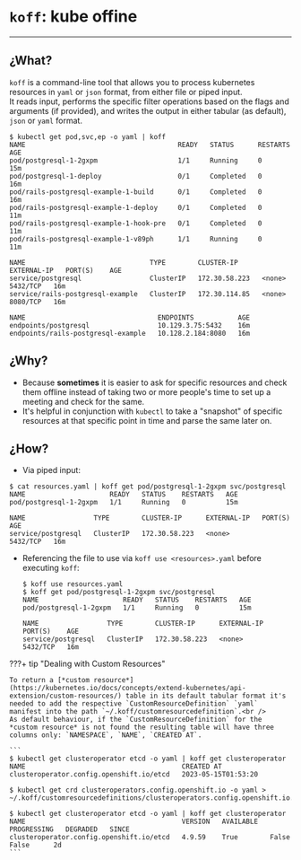 # `koff`: kube offine
---

## **¿What?**
`koff` is a command-line tool that allows you to process kubernetes resources in `yaml` or `json` format, from either file or piped input.<br />
It reads input, performs the specific filter operations based on the flags and arguments (if provided), and writes the output in either tabular (as default), `json` or `yaml` format. 

```
$ kubectl get pod,svc,ep -o yaml | koff
NAME                                      READY   STATUS      RESTARTS   AGE
pod/postgresql-1-2gxpm                    1/1     Running     0          15m
pod/postgresql-1-deploy                   0/1     Completed   0          16m
pod/rails-postgresql-example-1-build      0/1     Completed   0          16m
pod/rails-postgresql-example-1-deploy     0/1     Completed   0          11m
pod/rails-postgresql-example-1-hook-pre   0/1     Completed   0          11m
pod/rails-postgresql-example-1-v89ph      1/1     Running     0          11m

NAME                               TYPE        CLUSTER-IP      EXTERNAL-IP   PORT(S)    AGE
service/postgresql                 ClusterIP   172.30.58.223   <none>        5432/TCP   16m
service/rails-postgresql-example   ClusterIP   172.30.114.85   <none>        8080/TCP   16m

NAME                                 ENDPOINTS           AGE
endpoints/postgresql                 10.129.3.75:5432    16m
endpoints/rails-postgresql-example   10.128.2.184:8080   16m
```

## **¿Why?**
- Because **sometimes** it is easier to ask for specific resources and check them offline instead of taking two or more people's time to set up a meeting and check for the same.
- It's helpful in conjunction with `kubectl` to take a "snapshot" of specific resources at that specific point in time and parse the same later on.

## **¿How?**
- Via piped input:
```
$ cat resources.yaml | koff get pod/postgresql-1-2gxpm svc/postgresql
NAME                     READY   STATUS    RESTARTS   AGE
pod/postgresql-1-2gxpm   1/1     Running   0          15m

NAME                 TYPE        CLUSTER-IP      EXTERNAL-IP   PORT(S)    AGE
service/postgresql   ClusterIP   172.30.58.223   <none>        5432/TCP   16m
```
- Referencing the file to use via `koff use <resources>.yaml` before executing `koff`:
  ```
  $ koff use resources.yaml
  $ koff get pod/postgresql-1-2gxpm svc/postgresql
  NAME                     READY   STATUS    RESTARTS   AGE
  pod/postgresql-1-2gxpm   1/1     Running   0          15m

  NAME                 TYPE        CLUSTER-IP      EXTERNAL-IP   PORT(S)    AGE
  service/postgresql   ClusterIP   172.30.58.223   <none>        5432/TCP   16m
  ```
???+ tip "Dealing with Custom Resources"

    To return a [*custom resource*](https://kubernetes.io/docs/concepts/extend-kubernetes/api-extension/custom-resources/) table in its default tabular format it's needed to add the respective `CustomResourceDefinition` `yaml` manifest into the path `~/.koff/customresourcedefinition`.<br />
    As default behaviour, if the `CustomResourceDefinition` for the *custom resource* is not found the resulting table will have three columns only: `NAMESPACE`, `NAME`, `CREATED AT`.

    ```
    $ kubectl get clusteroperator etcd -o yaml | koff get clusteroperator
    NAME                                       CREATED AT
    clusteroperator.config.openshift.io/etcd   2023-05-15T01:53:20

    $ kubectl get crd clusteroperators.config.openshift.io -o yaml > ~/.koff/customresourcedefinitions/clusteroperators.config.openshift.io.yaml

    $ kubectl get clusteroperator etcd -o yaml | koff get clusteroperator
    NAME                                       VERSION   AVAILABLE   PROGRESSING   DEGRADED   SINCE
    clusteroperator.config.openshift.io/etcd   4.9.59    True        False         False      2d
    ```
